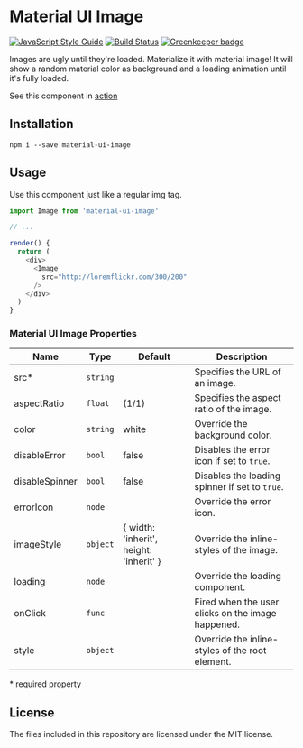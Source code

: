 # Material UI Image
[![JavaScript Style Guide](https://img.shields.io/badge/code_style-standard-brightgreen.svg)](https://standardjs.com)
[![Build Status](https://travis-ci.org/TeamWertarbyte/material-ui-image.svg?branch=master)](https://travis-ci.org/TeamWertarbyte/material-ui-image)
[![Greenkeeper badge](https://badges.greenkeeper.io/TeamWertarbyte/material-ui-image.svg)](https://greenkeeper.io/)

Images are ugly until they're loaded. Materialize it with material image! It will show a random material color as background and a loading animation until it's fully loaded.

See this component in [action](https://mui.wertarbyte.com/#material-ui-image)

## Installation
```shell
npm i --save material-ui-image
```

## Usage

Use this component just like a regular img tag.

```js
import Image from 'material-ui-image'

// ...

render() {
  return (
    <div>
      <Image
        src="http://loremflickr.com/300/200"
      />
    </div>
  )
}
```

### Material UI Image Properties

|Name            |Type        |Default                                   |Description
|----------------|------------|------------------------------------------|--------------------------------
|src*            | `string`   |                                          | Specifies the URL of an image.
|aspectRatio     | `float`    | (1/1)                                    | Specifies the aspect ratio of the image.
|color           | `string`   | white                                    | Override the background color.
|disableError    | `bool`     | false                                    | Disables the error icon if set to `true`.
|disableSpinner  | `bool`     | false                                    | Disables the loading spinner if set to `true`.
|errorIcon       | `node`     | <BrokenImage />                          | Override the error icon.
|imageStyle      | `object`   | { width: 'inherit', height: 'inherit' }  | Override the inline-styles of the image.
|loading         | `node`     | <CircularProgress size={48} />           | Override the loading component.
|onClick         | `func`     |                                          | Fired when the user clicks on the image happened.
|style           | `object`   |                                          | Override the inline-styles of the root element.

\* required property

## License

The files included in this repository are licensed under the MIT license.
